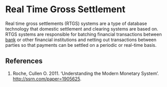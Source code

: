 # Real Time Gross Settlement
Real time gross settlements (RTGS) systems are a type of database technology that domestic settlement and clearing systems are based on. RTGS systems are responsible for batching financial transactions between [bank](bank.md) or other financial institutions and netting out transactions between parties so that payments can be settled on a periodic or real-time basis.

## References
1. Roche, Cullen O. 2011. ‘Understanding the Modern Monetary System’. http://ssrn.com/paper=1905625.